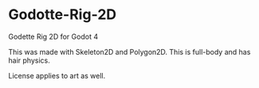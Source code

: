 # Godotte-Rig-2D
Godette Rig 2D for Godot 4

This was made with Skeleton2D and Polygon2D. This is full-body and has hair physics.

License applies to art as well.
